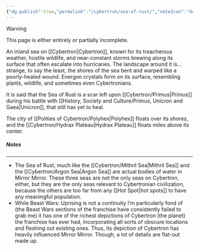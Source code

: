 ```yaml
---
{"dg-publish":true,"permalink":"/cybertron/sea-of-rust/","noteIcon":"default"}
---
```

  
>[!warning] 
>This page is either entirely or partially incomplete. 

An inland sea on [[Cybertron\|Cybertron]], known for its treacherous weather, hostile wildlife, and near-constant storms brewing along its surface that often escalate into hurricanes. The landscape around it is… strange, to say the least, the shores of the sea bent and warped like a poorly-healed wound. Energon crystals form on its surface, resembling plants, wildlife, and sometimes even Cybertronians.

It is said that the Sea of Rust is a scar left upon [[Cybertron/Primus\|Primus]] during his battle with [[History, Society and Culture/Primus, Unicron and Gaea\|Unicron]], that still has yet to heal. 

The city of [[Polities of Cybertron/Polyhex\|Polyhex]] floats over its shores, and the [[Cybertron/Hydrax Plateau\|Hydrax Plateau]] floats miles above its center.
##### Notes
---
- The Sea of Rust, much like the [[Cybertron/Mithril Sea\|Mithril Sea]] and the [[Cybertron/Argon Sea\|Argon Sea]] are actual bodies of water in Mirror Mirror. These three seas are not the only seas on Cybertron, either, but they are the only seas relevant to Cybertronian civilization, because the others are too far from any [[Hot Spot\|hot spots]] to have any meaningful population. 
- While Beast Wars: Uprising is not a continuity I’m particularly fond of (the Beast Wars sections of the franchise have consistently failed to grab me) it has one of the richest depictions of Cybertron (the planet) the franchise has ever had, incorporating all sorts of obscure locations and fleshing out existing ones. Thus, its depiction of Cybertron has heavily influenced Mirror Mirror. Though, a lot of details are flat-out made up. 
